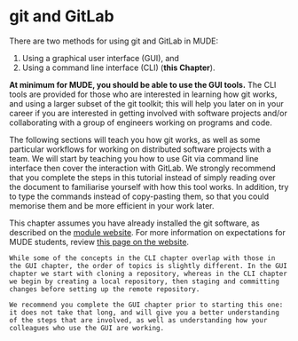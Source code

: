 # git and GitLab

There are two methods for using git and GitLab in MUDE:
1. Using a graphical user interface (GUI), and
2. Using a command line interface (CLI) (**this Chapter**).

**At minimum for MUDE, you should be able to use the GUI tools.** The CLI tools are provided for those who are interested in learning how git works, and using a larger subset of the git toolkit; this will help you later on in your career if you are interested in getting involved with software projects and/or collaborating with a group of engineers working on programs and code.

The following sections will teach you how git works, as well as some particular workflows for working on distributed software projects with a team. We will start by teaching you how to use Git via command line interface then cover the interaction with GitLab. We strongly recommend that you complete the steps in this tutorial instead of simply reading over the document to familiarise yourself with how this tool works. In addition, try to type the commands instead of copy-pasting them, so that you could memorise them and be more efficient in your work later.

This chapter assumes you have already installed the git software, as described on the [module website](https://mude.citg.tudelft.nl/software/git_install/). For more information on expectations for MUDE students, review [this page on the website](https://mude.citg.tudelft.nl/draft/software/git/).

```{note}
While some of the concepts in the CLI chapter overlap with those in the GUI chapter, the order of topics is slightly different. In the GUI chapter we start with cloning a repository, whereas in the CLI chapter we begin by creating a local repository, then staging and committing changes before setting up the remote repository.

We recommend you complete the GUI chapter prior to starting this one: it does not take that long, and will give you a better understanding of the steps that are involved, as well as understanding how your colleagues who use the GUI are working.
```